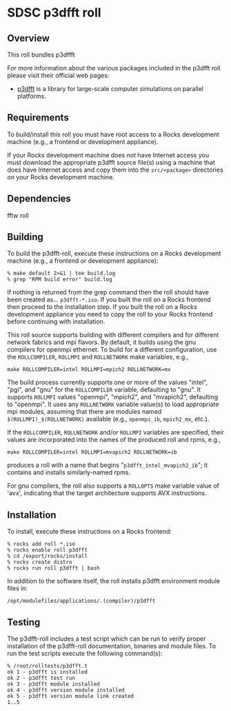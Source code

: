 # SDSC p3dfft roll

## Overview

This roll bundles p3dffft

For more information about the various packages included in the p3dfft roll please visit their official web pages:

- <a href="https://code.google.com/p/p3dfft" target="_blank">p3dfft</a> is a library for large-scale computer simulations on parallel platforms.

## Requirements

To build/install this roll you must have root access to a Rocks development
machine (e.g., a frontend or development appliance).

If your Rocks development machine does *not* have Internet access you must
download the appropriate p3dfft source file(s) using a machine that does
have Internet access and copy them into the `src/<package>` directories on your
Rocks development machine.


## Dependencies

fftw roll


## Building

To build the p3dfft-roll, execute these instructions on a Rocks development
machine (e.g., a frontend or development appliance):

```shell
% make default 2>&1 | tee build.log
% grep "RPM build error" build.log
```

If nothing is returned from the grep command then the roll should have been
created as... `p3dfft-*.iso`. If you built the roll on a Rocks frontend then
proceed to the installation step. If you built the roll on a Rocks development
appliance you need to copy the roll to your Rocks frontend before continuing
with installation.

This roll source supports building with different compilers and for different
network fabrics and mpi flavors.  By default, it builds using the gnu compilers
for openmpi ethernet.  To build for a different configuration, use the
`ROLLCOMPILER`, `ROLLMPI` and `ROLLNETWORK` make variables, e.g.,

```shell
make ROLLCOMPILER=intel ROLLMPI=mpich2 ROLLNETWORK=mx 
```

The build process currently supports one or more of the values "intel", "pgi",
and "gnu" for the `ROLLCOMPILER` variable, defaulting to "gnu".  It supports
`ROLLMPI` values "openmpi", "mpich2", and "mvapich2", defaulting to "openmpi".
It uses any `ROLLNETWORK` variable value(s) to load appropriate mpi modules,
assuming that there are modules named `$(ROLLMPI)_$(ROLLNETWORK)` available
(e.g., `openmpi_ib`, `mpich2_mx`, etc.).

If the `ROLLCOMPILER`, `ROLLNETWORK` and/or `ROLLMPI` variables are specified,
their values are incorporated into the names of the produced roll and rpms, e.g.,

```shell
make ROLLCOMPILER=intel ROLLMPI=mvapich2 ROLLNETWORK=ib
```
produces a roll with a name that begins "`p3dfft_intel_mvapich2_ib`"; it
contains and installs similarly-named rpms.

For gnu compilers, the roll also supports a `ROLLOPTS` make variable value of
'avx', indicating that the target architecture supports AVX instructions.


## Installation

To install, execute these instructions on a Rocks frontend:

```shell
% rocks add roll *.iso
% rocks enable roll p3dfft
% cd /export/rocks/install
% rocks create distro
% rocks run roll p3dfft | bash
```

In addition to the software itself, the roll installs p3dfft environment
module files in:

```shell
/opt/modulefiles/applications/.(compiler)/p3dfft
```


## Testing

The p3dfft-roll includes a test script which can be run to verify proper
installation of the p3dfft-roll documentation, binaries and module files. To
run the test scripts execute the following command(s):

```shell
% /root/rolltests/p3dfft.t 
ok 1 - p3dfft is installed
ok 2 - p3dfft test run
ok 3 - p3dfft module installed
ok 4 - p3dfft version module installed
ok 5 - p3dfft version module link created
1..5
```
